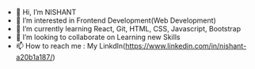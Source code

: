- 👋 Hi, I’m NISHANT
- 👀 I’m interested in Frontend Development(Web Development)
- 🌱 I’m currently learning React, Git, HTML, CSS, Javascript, Bootstrap 
- 💞️ I’m looking to collaborate on Learning new Skills
- 📫 How to reach me : My LinkdIn(https://www.linkedin.com/in/nishant-a20b1a187/) 

<!---
nishantxet/nishantxet is a ✨ special ✨ repository because its `README.md` (this file) appears on your GitHub profile.
You can click the Preview link to take a look at your changes.
--->
